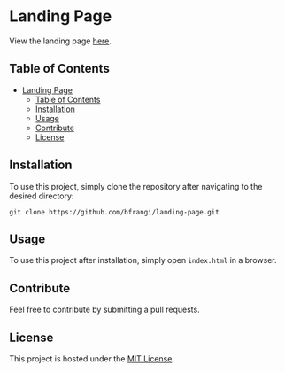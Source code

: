 # Landing Page

View the landing page [here](https://bfrangi.github.io/landing-page/).

## Table of Contents

- [Landing Page](#landing-page)
  - [Table of Contents](#table-of-contents)
  - [Installation](#installation)
  - [Usage](#usage)
  - [Contribute](#contribute)
  - [License](#license)

## Installation

To use this project, simply clone the repository after navigating to the desired directory:

```
git clone https://github.com/bfrangi/landing-page.git
```

## Usage

To use this project after installation, simply open `index.html` in a browser.

## Contribute

Feel free to contribute by submitting a pull requests.

## License

This project is hosted under the [MIT License](https://github.com/bfrangi/landing-page/blob/main/LICENSE).